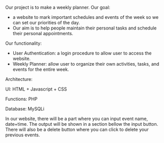 Our project is to make a weekly planner. 
Our goal: 
- a website to mark important schedules and events of the week so we can set our priorities of the day.
- Our aim is to help people maintain their personal tasks and schedule their personal appointments.

Our functionality: 
- User Authentication: a login procedure to allow user to access the website.
- Weekly Planner: allow user to organize their own activities, tasks, and events for the entire week.

Architecture:

UI: HTML + Javascript + CSS

Functions: PHP

Database: MySQLi

In our website, there will be a part where you can input event name, date+time. The output will be shown in a section bellow the input button. There will also be a delete button where you can click to delete your previous events.

